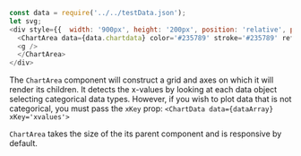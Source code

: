 ```js
const data = require('../../testData.json');
let svg;
<div style={{  width: '900px', height: '200px', position: 'relative', pointerEvents: 'none' }}>
  <ChartArea data={data.chartdata} color='#235789' stroke='#235789' ref={ref => (svg = ref)}>
  <g />
  </ChartArea>
</div>
```

The `ChartArea` component will construct a grid and axes on which it will render its children. It detects the x-values by looking at each data object selecting categorical data types. However, if you wish to plot data that is not categorical, you must pass the `xKey` prop:
`<ChartData data={dataArray} xKey='xvalues'>`

`ChartArea` takes the size of the its parent component and is responsive by default.
